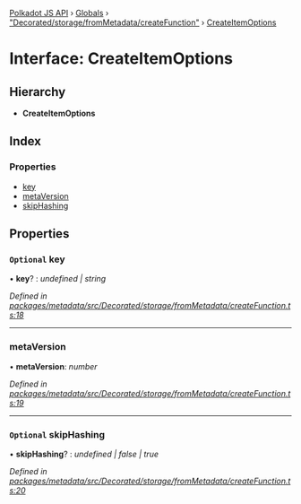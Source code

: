 [Polkadot JS API](../README.md) › [Globals](../globals.md) › ["Decorated/storage/fromMetadata/createFunction"](../modules/_decorated_storage_frommetadata_createfunction_.md) › [CreateItemOptions](_decorated_storage_frommetadata_createfunction_.createitemoptions.md)

# Interface: CreateItemOptions

## Hierarchy

* **CreateItemOptions**

## Index

### Properties

* [key](_decorated_storage_frommetadata_createfunction_.createitemoptions.md#optional-key)
* [metaVersion](_decorated_storage_frommetadata_createfunction_.createitemoptions.md#metaversion)
* [skipHashing](_decorated_storage_frommetadata_createfunction_.createitemoptions.md#optional-skiphashing)

## Properties

### `Optional` key

• **key**? : *undefined | string*

*Defined in [packages/metadata/src/Decorated/storage/fromMetadata/createFunction.ts:18](https://github.com/polkadot-js/api/blob/0dc46445bc/packages/metadata/src/Decorated/storage/fromMetadata/createFunction.ts#L18)*

___

###  metaVersion

• **metaVersion**: *number*

*Defined in [packages/metadata/src/Decorated/storage/fromMetadata/createFunction.ts:19](https://github.com/polkadot-js/api/blob/0dc46445bc/packages/metadata/src/Decorated/storage/fromMetadata/createFunction.ts#L19)*

___

### `Optional` skipHashing

• **skipHashing**? : *undefined | false | true*

*Defined in [packages/metadata/src/Decorated/storage/fromMetadata/createFunction.ts:20](https://github.com/polkadot-js/api/blob/0dc46445bc/packages/metadata/src/Decorated/storage/fromMetadata/createFunction.ts#L20)*
